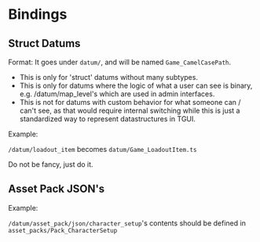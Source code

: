 # Bindings

## Struct Datums

Format: It goes under `datum/`, and will be named `Game_CamelCasePath`.

* This is only for 'struct' datums without many subtypes.
* This is only for datums where the logic of what a user can see is binary, e.g. /datum/map_level's which are used in admin interfaces.
* This is not for datums with custom behavior for what someone can / can't see, as that would require internal switching while this is just a standardized way to represent datastructures in TGUI.

Example:

`/datum/loadout_item` becomes `datum/Game_LoadoutItem.ts`

Do not be fancy, just do it.

## Asset Pack JSON's

Example:

`/datum/asset_pack/json/character_setup`'s contents should be defined in `asset_packs/Pack_CharacterSetup`
